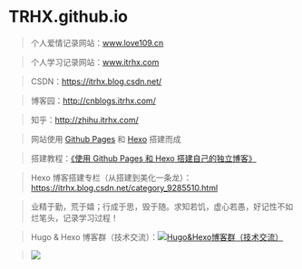# TRHX.github.io

> 个人爱情记录网站：www.love109.cn

> 个人学习记录网站：www.itrhx.com

> CSDN：https://itrhx.blog.csdn.net/

> 博客园：http://cnblogs.itrhx.com/

> 知乎：http://zhihu.itrhx.com/

> 网站使用 [Github Pages](https://pages.github.com/) 和 [Hexo](https://hexo.io/) 搭建而成

> 搭建教程：[《使用 Github Pages 和 Hexo 搭建自己的独立博客》](https://www.itrhx.com/2018/08/15/A02-hexo-blog/)

> Hexo 博客搭建专栏（从搭建到美化一条龙）：https://itrhx.blog.csdn.net/category_9285510.html

> 业精于勤，荒于嬉；行成于思，毁于随。求知若饥，虚心若愚，好记性不如烂笔头，记录学习过程！

> Hugo & Hexo 博客群（技术交流）：<a target="_blank" href="//shang.qq.com/wpa/qunwpa?idkey=83ec31083cd72bfc7a55a8a38e16aff66e5ea71b296462ff11454523ce71488a"><img border="0" src="http://pub.idqqimg.com/wpa/images/group.png" alt="Hugo&amp;Hexo博客群（技术交流）" title="Hugo&amp;Hexo博客群（技术交流）"></a>

> ![](https://cdn.jsdelivr.net/gh/TRHX/CDN-for-itrhx.com@2.0.5/images/group.png)
